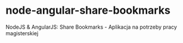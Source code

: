 # node-angular-share-bookmarks
NodeJS &amp; AngularJS: Share Bookmarks - Aplikacja na potrzeby pracy magisterskiej
